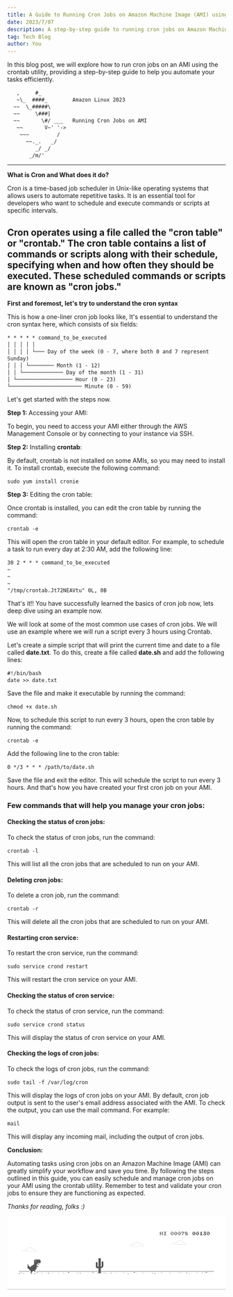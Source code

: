 ```yaml
---
title: A Guide to Running Cron Jobs on Amazon Machine Image (AMI) using Crontab
date: 2023/7/07
description: A step-by-step guide to running cron jobs on Amazon Machine Image (AMI) using Crontab.
tag: Tech Blog
author: You
---
```

In this blog post, we will explore how to run cron jobs on an AMI using the crontab utility, providing a step-by-step guide to help you automate your tasks efficiently.
```shell
   ,     #_
   ~\_  ####_        Amazon Linux 2023
  ~~  \_#####\
  ~~     \###|
  ~~       \#/ ___   Running Cron Jobs on AMI
   ~~       V~' '->
    ~~~         /
      ~~._.   _/
         _/ _/
       _/m/'
```
---

**What is Cron and What does it do?**    

Cron is a time-based job scheduler in Unix-like operating systems that allows users to automate repetitive tasks. 
It is an essential tool for developers who want to schedule and execute commands or scripts at specific intervals. 

Cron operates using a file called the "**cron table**" or "**crontab.**" The cron table contains a list of commands or scripts along with their schedule, specifying when and how often they should be executed. 
These scheduled commands or scripts are known as "**cron jobs.**"
---

**First and foremost, let's try to understand the cron syntax**

This is how a one-liner cron job looks like, It's essential to understand the cron syntax here, which consists of six fields:
```shell
* * * * * command_to_be_executed
│ │ │ │ │
│ │ │ │ └─── Day of the week (0 - 7, where both 0 and 7 represent Sunday)
│ │ │ └──────── Month (1 - 12)
│ │ └───────────── Day of the month (1 - 31)
│ └────────────────── Hour (0 - 23)
└─────────────────────── Minute (0 - 59)
```

Let's get started with the steps now.

**Step 1:** Accessing your AMI:

To begin, you need to access your AMI either through the AWS Management Console or by connecting to your instance via SSH.

**Step 2:** Installing **crontab**:   

By default, crontab is not installed on some AMIs, so you may need to install it. To install crontab, execute the following command:
```shell
sudo yum install cronie
```

**Step 3:** Editing the cron table:  

Once crontab is installed, you can edit the cron table by running the command:
```shell
crontab -e
```

This will open the cron table in your default editor.
For example, to schedule a task to run every day at 2:30 AM, add the following line:
```shell
30 2 * * * command_to_be_executed
~
~
~
"/tmp/crontab.Jt72NEAVtu" 0L, 0B
```

That's it!! You have successfully learned the basics of cron job now, lets deep dive using an example now.

We will look at some of the most common use cases of cron jobs. We will use an example where we will run a script every 3 hours using Crontab.

Let's create a simple script that will print the current time and date to a file called **date.txt**. To do this, create a file called **date.sh** and add the following lines:
```shell
#!/bin/bash
date >> date.txt
```

Save the file and make it executable by running the command:
```shell
chmod +x date.sh
```

Now, to schedule this script to run every 3 hours, open the cron table by running the command:
```shell
crontab -e
```

Add the following line to the cron table:
```shell
0 */3 * * * /path/to/date.sh
```

Save the file and exit the editor. This will schedule the script to run every 3 hours.
And that's how you have created your first cron job on your AMI.

### Few commands that will help you manage your cron jobs:

#### Checking the status of cron jobs:

To check the status of cron jobs, run the command:
```shell
crontab -l
```

This will list all the cron jobs that are scheduled to run on your AMI.

#### Deleting cron jobs:

To delete a cron job, run the command:
```shell
crontab -r
```

This will delete all the cron jobs that are scheduled to run on your AMI.

#### Restarting cron service:

To restart the cron service, run the command:
```shell
sudo service crond restart
```

This will restart the cron service on your AMI.

#### Checking the status of cron service:

To check the status of cron service, run the command:
```shell
sudo service crond status
```

This will display the status of cron service on your AMI.

#### Checking the logs of cron jobs:

To check the logs of cron jobs, run the command:
```shell
sudo tail -f /var/log/cron
```

This will display the logs of cron jobs on your AMI. By default, cron job output is sent to the user's email address associated with the AMI. To check the output, you can use the mail command. For example:
```shell
mail
```
This will display any incoming mail, including the output of cron jobs.

**Conclusion:**

Automating tasks using cron jobs on an Amazon Machine Image (AMI) can greatly simplify your workflow and save you time. 
By following the steps outlined in this guide, you can easily schedule and manage cron jobs on your AMI using the crontab utility. Remember to test and validate your cron jobs to ensure they are functioning as expected.


_Thanks for reading, folks :)_

![image](https://raw.githubusercontent.com/somilg050/somilg050/master/dino.gif)
